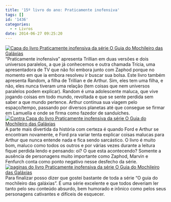 ```yaml
---
title: '15º livro do ano: Praticamente inofensiva'
tags: []
id: '1436'
categories:
  - - Livros
date: 2014-06-27 09:25:20
---
```


[![Capa do livro Praticamente inofensiva da série O Guia do Mochileiro das Galáxias](http://162.243.62.160/wp-content/uploads/2014/06/dsc03001.jpg?w=650)](http://162.243.62.160/wp-content/uploads/2014/06/dsc03001.jpg) “Praticamente inofensiva” apresenta Trillian em duas versões e dois universos paralelos, a que já conhecemos e outra chamada Trícia, uma apresentadora de TV que não foi embora junto com Zaphod porque no momento em que ia embora resolveu ir buscar sua bolsa. Este livro também apresenta Random, a filha de Trillian e de Arthur. Sim, eles tem uma filha, e não, eles nunca tiveram uma relação (tem coisas que nem universos paralelos podem explicar). Random é uma adolescente maluca, que vive jogando coisas em todo mundo, revoltada e que se sente perdida sem saber a que mundo pertence. Arthur continua sua viagem pelo espaço/tempo, passando por diversos planetas até que consegue se firmar em Lamuella e onde se firma como fazedor de sanduíches. [![Contra Capa do livro Praticamente inofensiva da série O Guia do Mochileiro das Galáxias](http://162.243.62.160/wp-content/uploads/2014/06/dsc03002.jpg?w=650)](http://162.243.62.160/wp-content/uploads/2014/06/dsc03002.jpg) A parte mais divertida da história com certeza é quando Ford e Arthur se encontram novamente, e Ford pra variar tenta explicar coisas malucas para Arthur que nunca entende nada e fica sendo sarcástico. O livro é muito bom, maluco como todos os outros e por várias vezes durante a leitura fiquei perdida lendo e pensando: oi? O que esta acontecendo? Somente a ausência de personagens muito importante como Zaphod, Marvin e Fenfurch conta como ponto negativo nesse desfecho da série. [![paginas do livro Praticamente inofensiva da série O Guia do Mochileiro das Galáxias](http://162.243.62.160/wp-content/uploads/2014/06/dsc03003.jpg?w=650)](http://162.243.62.160/wp-content/uploads/2014/06/dsc03003.jpg) Para finalizar posso dizer que gostei bastante de toda a série “O guia do mochileiro das galáxias”. É uma série excelente e que todos deveriam ler tanto pelo seu conteúdo absurdo, bem humorado e irônico como pelos seus personagens cativantes e difíceis de esquecer.